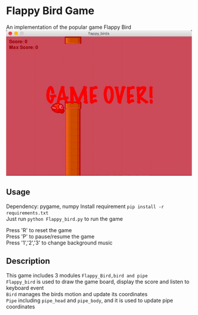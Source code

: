 # Flappy Bird Game
An implementation of the popular game Flappy Bird
![screenshot](./resources/readme/1.png)

## Usage
Dependency: pygame, numpy
Install requirement `pip install -r requirements.txt` <br> 
Just run `python Flappy_bird.py` to run the game

Press 'R' to reset the game <br>
Press 'P' to pause/resume the game<br>
Press '1','2','3' to change background music<br>

## Description
This game includes 3 modules `Flappy_Bird,bird and pipe`<br>
`Flappy_bird` is used to draw the game board, display the score and listen to keyboard event <br>
`Bird` manages the birds motion and update its coordinates <br>
`Pipe` including `pipe_head` and `pipe_body`, and it is used to update pipe coordinates